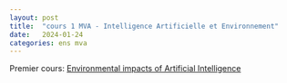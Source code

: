 ```yaml
---
layout: post
title:  "cours 1 MVA - Intelligence Artificielle et Environnement"
date:   2024-01-24
categories: ens mva
---
```


Premier cours: [Environmental impacts of Artificial Intelligence](https://annlor.github.io/docs/Intelligence_Artificielle_et_Environnement-MasterMVA.pdf)
